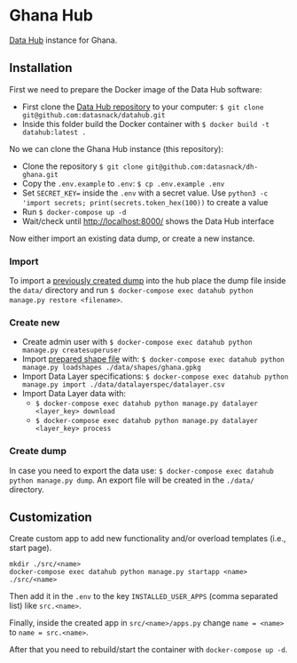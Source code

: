 # Ghana Hub

[Data Hub](https://github.com/datasnack/datahub) instance for Ghana.

## Installation

First we need to prepare the Docker image of the Data Hub software:

- First clone the [Data Hub repository](https://github.com/datasnack/datahub) to your computer: `$ git clone git@github.com:datasnack/datahub.git`
- Inside this folder build the Docker container with `$ docker build -t datahub:latest .`


No we can clone the Ghana Hub instance (this repository):

- Clone the repository `$ git clone git@github.com:datasnack/dh-ghana.git`
- Copy the `.env.example` to `.env`: `$ cp .env.example .env`
- Set `SECRET_KEY=` inside the `.env` with a secret value. Use `python3 -c 'import secrets; print(secrets.token_hex(100))` to create a value
- Run `$ docker-compose up -d`
- Wait/check until [http://localhost:8000/](http://localhost:8000/) shows the Data Hub interface

Now either import an existing data dump, or create a new instance.

### Import

To import a [previously created dump](https://github.com/datasnack/dh-ghana/releases) into the hub place the dump file inside the `data/` directory and run `$ docker-compose exec datahub python manage.py restore <filename>`.

### Create new

- Create admin user with `$ docker-compose exec datahub python manage.py createsuperuser`
- Import [prepared shape file](https://github.com/datasnack/aoi-ghana) with: `$ docker-compose exec datahub python manage.py loadshapes ./data/shapes/ghana.gpkg`
- Import Data Layer specifications: `$ docker-compose exec datahub python manage.py import ./data/datalayerspec/datalayer.csv`
- Import Data Layer data with:
    - `$ docker-compose exec datahub python manage.py datalayer <layer_key> download`
    - `$ docker-compose exec datahub python manage.py datalayer <layer_key> process`

### Create dump

In case you need to export the data use: `$ docker-compose exec datahub python manage.py dump`. An export file will be created in the `./data/` directory.



## Customization

Create custom app to add new functionality and/or overload templates (i.e., start page).

    mkdir ./src/<name>
    docker-compose exec datahub python manage.py startapp <name> ./src/<name>

Then add it in the `.env` to the key `INSTALLED_USER_APPS` (comma separated list) like `src.<name>`.

Finally, inside the created app in `src/<name>/apps.py` change `name = <name>` to `name = src.<name>`.

After that you need to rebuild/start the container with `docker-compose up -d`.
